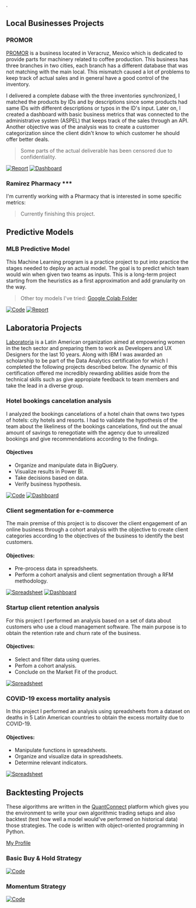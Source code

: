  .

## Local Businesses Projects

### PROMOR
[PROMOR](https://promor.com.mx) is a business located in Veracruz, Mexico which is dedicated to provide parts for machinery related to coffee production.
This business has three branches in two cities, each branch has a different database that was not matching with the main local. This mismatch caused a lot of problems to keep track of actual sales and in general have a good control of the inventory.

I delivered a complete dabase with the three inventories synchronized, I matched the products by IDs and by descriptions since some products had same IDs with different descriptions or typos in the ID's input. Later on, I created a dashboard with basic business metrics that was connected to the administrative system (ASPEL) that keeps track of the sales through an API. Another objective was of the analysis was to create a customer categorization since the client didn't know to which customer he should offer better deals.

> Some parts of the actual deliverable has been censored due to confidentiality.

[![Report](https://i.ibb.co/4Mhcp9g/IMG-5646.png)](https://docs.google.com/spreadsheets/d/1ZbB07an2mklNE_1gVujuGXXZtEe_N16yXlmU3rGZLLk/edit?usp=sharing) [![Dashboard](https://i.ibb.co/D7C7dSb/IMG-5648.png)](https://docs.google.com/spreadsheets/d/1ZbB07an2mklNE_1gVujuGXXZtEe_N16yXlmU3rGZLLk/edit?usp=sharing)

### Ramirez Pharmacy ***

I'm currently working with a Pharmacy that is interested in some specific metrics:

> Currently finishing this project.

<!-- [![Report](https://i.ibb.co/4Mhcp9g/IMG-5646.png)](https://docs.google.com/spreadsheets/d/1ZbB07an2mklNE_1gVujuGXXZtEe_N16yXlmU3rGZLLk/edit?usp=sharing) [![Dashboard](https://i.ibb.co/D7C7dSb/IMG-5648.png)](https://docs.google.com/spreadsheets/d/1ZbB07an2mklNE_1gVujuGXXZtEe_N16yXlmU3rGZLLk/edit?usp=sharing)-->

## Predictive Models

### MLB Predictive Model

This Machine Learning program is a practice project to put into practice the stages needed to deploy an actual model. The goal is to predict which team would win when given two teams as inputs. This is a long-term project starting from the heuristics as a first approximation and add granularity on the way.

> Other toy models I've tried: [Google Colab Folder](https://drive.google.com/drive/folders/1y3qT1_8lJH5UQegwCdfMF36Mj2D3973q)

[![Code](https://i.ibb.co/BTJmdKB/IMG-5650.png)](https://colab.research.google.com/drive/1q3MHa6aR42RO2Oi57NQQaj4PcJbPJbSo?usp=sharing) [![Report](https://i.ibb.co/4Mhcp9g/IMG-5646.png)](https://docs.google.com/document/d/1QmgKjw-mA4BUdXz2Nuglfu4niZjQxBFn05iG_XWR9-k/edit?usp=sharing)

## Laboratoria Projects

[Laboratoria](https://www.laboratoria.la/en) is a Latin American organization aimed at empowering women in the tech sector and preparing them to work as Developers and UX Designers for the last 10 years. Along with IBM I was awarded an scholarship to be part of the Data Analytics certification for which I completed the following projects described below. The dynamic of this certification offered me incredibly rewarding abilities aside from the technical skills such as give appropiate feedback to team members and take the lead in a diverse group.

### Hotel bookings cancelation analysis

I analyzed the bookings cancelations of a hotel chain that owns two types of hotels: city hotels and resorts. I had to validate the hypothesis of the team about the likeliness of the bookings cancelations, find out the anual amount of savings to renegotiate with the agency due to unrealized bookings and give recommendations according to the findings.

#### Objectives
  - Organize and manipulate data in BigQuery.
  - Visualize results in Power BI.
  - Take decisions based on data.
  - Verify business hypothesis.

[![Code](https://i.ibb.co/BTJmdKB/IMG-5650.png)](https://i.ibb.co/FJrMKm6/IMG-5844.jpg) [![Dashboard](https://i.ibb.co/D7C7dSb/IMG-5648.png)](https://docs.google.com/spreadsheets/d/1ZbB07an2mklNE_1gVujuGXXZtEe_N16yXlmU3rGZLLk/edit?usp=sharing)

### Client segmentation for e-commerce

The main premise of this project is to discover the client engagement of an online business through a cohort analysis with the objective to create client categories according to the objectives of the business to identify the best customers.

#### Objectives:
  - Pre-process data in spreadsheets.
  - Perform a cohort analysis and client segmentation through a RFM methodology.

[![Spreadsheet](https://i.ibb.co/tZ80yS2/IMG-5652.png)](https://docs.google.com/spreadsheets/d/1Fnc8J67xPdacnAQesGHWQTGlq-DqtezNb9ANnGFwK6M/edit?usp=sharing) [![Dashboard](https://i.ibb.co/D7C7dSb/IMG-5648.png)](https://datastudio.google.com/reporting/f5e05ee7-ddb1-49b4-9020-27d00dbf3862)

### Startup client retention analysis

For this project I performed an analysis based on a set of data about customers who use a cloud management software. The main purpose is to obtain the retention rate and churn rate of the business.

#### Objectives:
  - Select and filter data using queries.
  - Perfom a cohort analysis.
  - Conclude on the Market Fit of the product.

[![Spreadsheet](https://i.ibb.co/tZ80yS2/IMG-5652.png)](https://drive.google.com/drive/folders/1T_Ge-pKHu73sNytZMQMyHKUAmKRqL2hB?usp=sharing)

### COVID-19 excess mortality analysis

In this project I performed an analysis using spreadsheets from a dataset on deaths in 5 Latin American countries to obtain the excess mortality due to COVID-19. 

#### Objectives:
  - Manipulate functions in spreadsheets.
  - Organize and visualize data in spreadsheets.
  - Determine relevant indicators.

[![Spreadsheet](https://i.ibb.co/tZ80yS2/IMG-5652.png)](https://docs.google.com/spreadsheets/d/1ZbB07an2mklNE_1gVujuGXXZtEe_N16yXlmU3rGZLLk/edit?usp=sharing)

## Backtesting Projects

These algorithms are written in the [QuantConnect](https://www.quantconnect.com) platform which gives you the environment to write your own algorithmic trading setups and also backtest (test how well a model would've performed on historical data) those strategies. The code is written with object-oriented programming in Python.

[My Profile](https://www.quantconnect.com/u/sinai-o_1)

### Basic Buy & Hold Strategy 

[![Code](https://i.ibb.co/BTJmdKB/IMG-5650.png)](https://i.ibb.co/pX8LpgM/IMG-5846.jpg)

### Momentum Strategy 

[![Code](https://i.ibb.co/BTJmdKB/IMG-5650.png)](https://i.ibb.co/tD0kQs1/IMG-5845.jpg)
